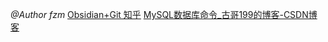 *@Author fzm*
[Obsidian+Git 知乎](https://zhuanlan.zhihu.com/p/554333805)
[MySQL数据库命令\_古哥199的博客-CSDN博客](https://blog.csdn.net/qq_42992643/article/details/82959720?ops_request_misc=%257B%2522request%255Fid%2522%253A%2522168188001016800222890840%2522%252C%2522scm%2522%253A%252220140713.130102334..%2522%257D&request_id=168188001016800222890840&biz_id=0&utm_medium=distribute.pc_search_result.none-task-blog-2~all~top_positive~default-2-82959720-null-null.142^v84^koosearch_v1,239^v2^insert_chatgpt&utm_term=mysql%E6%95%B0%E6%8D%AE%E5%BA%93%E5%91%BD%E4%BB%A4%E5%A4%A7%E5%85%A8&spm=1018.2226.3001.4187)









